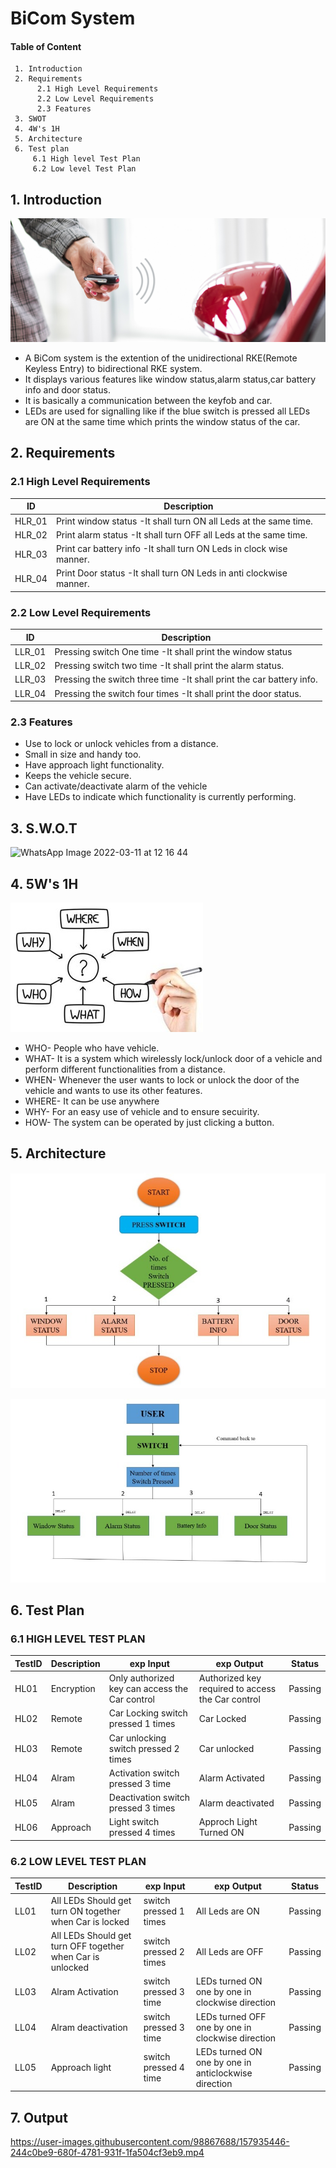 # BiCom System
#### Table of Content
     1. Introduction
     2. Requirements
          2.1 High Level Requirements
          2.2 Low Level Requirements
          2.3 Features
     3. SWOT
     4. 4W's 1H
     5. Architecture
     6. Test plan 
         6.1 High level Test Plan
         6.2 Low level Test Plan

## 1. Introduction

 ![Block Diagram](https://github.com/ShamaTorgal/M3_G15/blob/main/2.BiCom/1_Requirements/Bicomsys.jpg)
 
* A BiCom system is the extention of the unidirectional RKE(Remote Keyless Entry) to bidirectional RKE system.
* It displays various features like window status,alarm status,car battery info and door status.
* It is basically a communication between the keyfob and car.
* LEDs are used for signalling like if the blue switch is pressed all LEDs are ON at the same time which prints the window status of the car.

## 2. Requirements

### 2.1 High Level Requirements

|ID	|	Description|
| --- | --- |
|HLR_01|	Print window status	-It shall turn ON all Leds at the same time.|
|HLR_02	|Print alarm status	-It shall turn OFF all Leds at the same time.|
|HLR_03	|Print car battery info	-It shall turn ON  Leds  in clock wise manner.|
|HLR_04	|Print Door status	-It shall turn ON Leds in anti clockwise manner.|


### 2.2 Low Level Requirements

|ID|	Description|
| --- | --- |
|LLR_01|	Pressing switch One time	-It shall print the window status|
|LLR_02|	Pressing switch two time	-It shall print the alarm status.|
|LLR_03	|Pressing the switch three time -It shall print the car battery info.|
|LLR_04	|Pressing the switch four times -It shall print the door status.|

### 2.3 Features
* Use to lock or unlock vehicles from a distance.
* Small in size and handy too.
* Have approach light functionality.
* Keeps the vehicle secure.
* Can activate/deactivate alarm of the vehicle
* Have LEDs to indicate which functionality is currently performing.

## 3. S.W.O.T

![WhatsApp Image 2022-03-11 at 12 16 44](https://user-images.githubusercontent.com/98829310/157816983-06f5fef0-7dae-4118-9cb7-feddf844a05f.jpeg)

## 4. 5W's 1H

 ![Block Diagram](https://github.com/ShamaTorgal/M3_G15/blob/main/2.BiCom/1_Requirements/5w1h.jpg)
 
* WHO- People who have vehicle.
* WHAT- It is a system which wirelessly lock/unlock door of a vehicle and perform different functionalities from a distance.
* WHEN- Whenever the user wants to lock or unlock the door of the vehicle and wants to use its other features.
* WHERE- It can be use anywhere
* WHY- For an easy use of vehicle and to ensure secuirity.
* HOW- The system can be operated by just clicking a button.

## 5. Architecture

![Block Diagram](https://github.com/ShamaTorgal/M3_G15/blob/main/2.BiCom/2_Architecture/image3.jpg)

![Block Diagram](https://github.com/ShamaTorgal/M3_G15/blob/main/2.BiCom/2_Architecture/image5.jpg)


## 6. Test Plan

### 6.1 HIGH LEVEL TEST PLAN

|TestID|	Description	| exp Input| exp	Output|	Status|
| --- | --- | --- | --- | --- |
|HL01	|Encryption|	Only authorized key can access the Car control|	Authorized key required to access the Car control	|Passing|
|HL02	|Remote |Car Locking	switch pressed 1 times|	Car Locked	|Passing|
|HL03	|Remote |Car unlocking	switch pressed 2 times|	Car unlocked	|Passing|
|HL04	|Alram |Activation	switch pressed 3 time	|Alarm Activated	|Passing|
|HL05	|Alram |Deactivation	switch pressed 3 times|	Alarm deactivated	|Passing|
|HL06	|Approach |Light	switch pressed 4 times	|Approch Light Turned ON |	Passing|

### 6.2 LOW LEVEL TEST PLAN

|TestID|	Description	| exp Input	| exp Output|	Status|
| --- | --- | --- | --- | --- |
|LL01|	All LEDs Should get turn ON together when Car is locked	|switch pressed 1 times|	All Leds are ON	|Passing|
|LL02	|All LEDs Should get turn OFF together when Car is unlocked	|switch pressed 2 times|	All Leds are OFF	|Passing|
|LL03	|Alram Activation	|switch pressed 3 time|	LEDs turned ON one by one in clockwise direction	|Passing|
|LL04	|Alram deactivation	|switch pressed 3 time|	LEDs turned OFF one by one in clockwise direction	|Passing|
|LL05	|Approach light	|switch pressed 4 time|	LEDs turned ON one by one in anticlockwise direction	|Passing|

## 7. Output


https://user-images.githubusercontent.com/98867688/157935446-244c0be9-680f-4781-931f-1fa504cf3eb9.mp4


